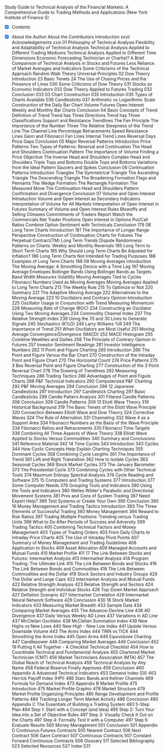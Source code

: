 Study Guide to Technical Analysis of the Financial Markets: A Comprehensive Guide to Trading Methods and Applications (New York Institute of Finance S)
- [x] Contents
- [x] About the Author
  About the Contributors
  Introduction xxvii
  Acknowledgements xxxi
  01 Philosophy of Technical Analysis
    Flexibility and Adaptability of Technical Analysis
    Technical Analysis Applied to Different Trading Mediums
    Technical Analysis Applied to Different Time Dimensions
    Economic Forecasting
    Technician or Chartist?
    A Brief Comparison of Technical Analysis in Stocks and Futures
    Less Reliance of Market Averages and Indicators
    Some Criticisms of the Technical Approach
    Random Walk Theory
    Universal Principles
  02 Dow Theory
    Introduction 23
    Basic Tenets 24
    The Use of Closing Prices and the Presence of Lines 030
    Some Criticisms of Dow Theory 031
    Stocks as Economic Indicators 032
    Dow Theory Applied to Futures Trading 032
    Conclusion 033
  03 Chart Construction 035
    Introduction 035
    Types of Charts Available 036
    Candlesticks 037
    Arithmetic vs Logarithmic Scale
    Construction of the Daily Bar Chart
    Volume
    Futures Open Interest
    Weekly and Monthly Bar Charts
    Conclusion
  04 Basic Concepts of Trend
    Definition of Trend
    Trend has Three Directions
    Trend has Three Classifications
    Support and Resistance
    Trendlines
    The Fan Principle
    The Importance of the Number Three
    The Relative Steepness of the Trend Line
    The Channel Line
    Percentage Retracements
    Speed Resistance Lines
    Gann and Fibonacci Fan Lines
    Internal Trend Lines
    Reversal Days
    Price Gaps
    Conclusion
  05 Major Reversal Patterns
    Introduction
    Price Patterns
    Two Types of Patterns: Reversal and Continuation
    The Head and Shoulders Continuation Pattern
    The Importance of Volume
    Finding a Price Objective
    The Inverse Head and Shoulders
    Complex Head and Shoulders
    Triple Tops and Bottoms
    Double Tops and Bottoms
    Variations from the Ideal Pattern
    Saucers and Spikes
    Conclusion
  06 Continuation Patterns
    Introduction
    Triangles
    The Symmetrical Triangle
    The Ascending Triangle
    The Descending Triangle
    The Broadening Formation
    Flags and Pennants
    The Wedge Formation
    The Rectangle Formation
    The Measured Move
    The Continuation Head and Shoulders Pattern
    Confirmation and Divergence
    Conclusion
  07 Volume and Open Interest
    Introduction
    Volume and Open Interest as Secondary Indicators
    Interpretation of Volume for All Markets
    Interpretation of Open Interest in Futures
    Summary of Volume and Open Interest Rules
    Blowoffs and Selling Climaxes
    Commitments of Traders Report
    Watch the Commercials
    Net Trader Positions
    Open Interest in Options
    Put/Call Ratios
    Combine Option Sentiment with Technicals
    Conclusion 179
  08 Long Term Charts
    Introduction 181
    The Importance of Longer Range Perspective
    Construction of Continuation Charts for Futures
    The Perpetual Contract(TM)
    Long Term Trends Dispute Randomness
    Patterns on Charts: Weekly and Monthly Reversals 185
    Long Term to Short Term Charts 185
    Why Should Long Term Charts Be Adjusted for Inflation? 186
    Long Term Charts Not Intended for Trading Purposes 188
    Examples of Long Term Charts 188
  09 Moving Averages
    Introduction
    The Moving Average: A Smoothing Device with a Time Lag 197
    Moving Average Envelopes
    Bollinger Bands
    Using Bollinger Bands as Targets
    Band Width Measures Volatility
    Moving Averages Tied to Cycles
    Fibonacci Numbers Used as Moving Averages
    Moving Averages Applied to Long Term Charts 213
    The Weekly Rule 215
    To Optimize or Not 220
    Summary 221
    The Adaptive Moving Average 222
    Alternatives to the Moving Average 223
  10 Oscillators and Contrary Opinion
    Introduction 225
    Oscillator Usage in Conjunction with Trend
    Measuring Momentum 228
    Measuring Rate of Change (ROC) 234
    Constructing an Oscillator Using Two Moving Averages 234
    Commodity Channel Index 237
    The Relative Strength Index 239
    Using the 70 and 30 Lines to Generate Signals 245
    Stochastics (K%D) 246
    Larry Williams %R 249
    The Importance of Trend 251
    When Oscillators are Most Useful 251
    Moving Average Convergence/Divergence (MACD) 252
    MACD Histogram 255
    Combine Weeklies and Dailies 256
    The Principle of Contrary Opinion in Futures 257
    Investor Sentiment Readings 261
    Investor Intelligence Numbers 262
  11 Point and Figure Charting 265
    Introduction 266
    The Point and Figure Versus the Bar Chart 270
    Construction of the Intraday Point and Figure Chart 270
    The Horizontal Count 274
    Price Patterns 275
    3 Box Reversal Point and Figure Charting 277
    Construction of the 3 Point Reversal Chart 278
    The Drawing of Trendlines 282
    Measuring Techniques 286
    Trading Tactics 286
    Advantages of Point and Figure Charts 288
    P&F Technical Indicators 292
    Computerized P&F Charting 292
    P&F Moving Averages 294
    Conclusion 296
  12 Japanese Candlesticks 297
    Introduction 297
    Candlestick Charting 297
    Basic Candlesticks 299
    Candle Pattern Analysis 301
    Filtered Candle Patterns 306
    Conclusion 308
    Candle Patterns 309
  13 Eliott Wave Theory 319
    Historical Background 319
    The Basic Tenets of the Eliott Wave Principle 320
    Connection Between Elliott Wave and Dow Theory 324
    Corrective Waves 324
    The Rule of Alternation 331
    Channeling 332
    Wave 4 as a Support Area 334
    Fibonacci Numbers as the Basis of the Wave Principle 334
    Fibonacci Ratios and Retracements 335
    Fibonacci Time Targets 338
    Combining All Three Aspects of Wave Theory 338
    Elliott Wave Applied to Stocks Versus Commodities 340
    Summary and Conclusions 341
    Reference Material 342
  14 Time Cycles 343
    Introduction 343
    Cycles 344
    How Cyclic Concepts Help Explain Charting Techniques 355
    Dominant Cycles 358
    Combining Cycle Lengths 361
    The Importance of Trend 361
    Left and Right Translation 362
    How to Isolate Cycles 363
    Seasonal Cycles 369
    Stock Market Cycles 373
    The January Barometer 373
    The Presidential Cycle 373
    Combining Cycles with Other Technical Tools 374
    Maximum Entropy Spectral Analysis 374
    Cycle Reading and Software 375
  15 Computers and Trading Systems 377
    Introduction 377
    Some Computer Needs 379
    Grouping Tools and Indicators 380
    Using the Tools and Indicators 380
    Welles Wilder's Parabolic and Directional Movement Systems 381
    Pros and Cons of System Trading 387
    Need Expert Help? 389
    Test Systems or Create Your Own 390
    Conclusion 390
  16 Money Management and Trading Tactics
    Introduction 393
    The Three Elements of Successful Trading 393
    Money Management 394
    Reward to Risk Ratios 397
    Trading Multiple Positions: Trending versus Trading Units 398
    What to Do After Periods of Success and Adversity 399
    Trading Tactics 400
    Combining Technical Factors and Money Management 403
    Types of Trading Orders 403
    From Daily Charts to Intraday Price Charts 405
    The Use of Intraday Pivot Points 407
    Summary of Money Management and Trading Guidelines 408
    Application to Stocks 409
    Asset Allocation 409
    Managed Accounts and Mutual Funds 410
    Market Profile 411
  17 The Link Between Stocks and Futures: Intermarket Analysis 413
    Intermarket Analysis 414
    Program Trading: The Ultimate Link 415
    The Link Between Bonds and Stocks 416
    The Link Between Bonds and Commodities 418
    The Link Between Commodities and the Dollar 419
    Stock Sectors and Industry Groups 420
    The Dollar and Large Caps 422
    Intermarket Analysis and Mutual Funds 422
    Relative Strength Analysis 423
    Relative Strength and Sectors 424
    Relative Strength and Individual Stocks 426
    Top-Down Market Approach 427
    Deflation Scenario 427
    Intermarket Correlation 428
    Intermarket Neural Network Software 429
    Conclusion 430
  18 Stock Market Indicators 433
    Measuring Market Breadth 433
    Sample Data 434
    Comparing Market Averages 435
    The Advance-Decline Line 436
    AD Divergence 437
    Daily Versus Weekly AD Lines 437
    Variations in AD Line 437
    McClellan Oscillator 438
    McClellan Summation Index 439
    New Highs vs New Lows 440
    New High - New Low Index 441
    Upside Versus Downside Volume 443
    The Arms Index 444
    TRIN vs TICK 444
    Smoothing the Arms Index 445
    Open Arms 446
    Equivolume Charting 447
    Candlepower 448
    Comparing Market Averages 449
    Conclusion 452
  19 Putting It All Together - A Checklist
    Technical Checklist 454
    How to Coordinate Technical and Fundamental Analysis 455
    Chartered Market Technician (CMT) 456
    Market Technicians Association (MTA) 457
    The Global Reach of Technical Analysis 458
    Technical Analysis by Any Name 458
    Federal Reserve Finally Approves 459
    Conclusion 460
  Appendix A Advanced Technical Indicators 453
    Demand Index (DI) 463
    Herrick Payoff Index (HPI) 466
    Starc Bands and Keltner Channels 469
    Formula for Demand Index 473
  Appendix B Market Profile 475
    Introduction 475
    Market Profile Graphic 478
    Market Structure 479
    Market Profile Organizing Principles 480
    Range Development and Profile Patterns 484
    Tracking Longer Term Market Activity 486
    Conclusion 490
  Appendix C The Essentials of Building a Trading System 493
    5-Step Plan 494
    Step 1: Start with a Concept (and Idea) 495
    Step 2: Turn Your Idea into a Set of Objective Rules 497
    Step 3: Visually Check It Out on the Charts 497
    Step 4: Formally Test It with a Computer 497
    Step 5: Evaluate Results 500
    Money Management 501
    Conclusion 501
  Appendix D Continuous Futures Contracts 505
    Nearest Contract 506
    Next Contract 506
    Gann Contract 507
    Continuous Contracts 507
    Constant Forward Continuous Contracts 508
  Glossary 511
  Selected Bibliography 523
  Selected Resources 527
  Index 531
  
